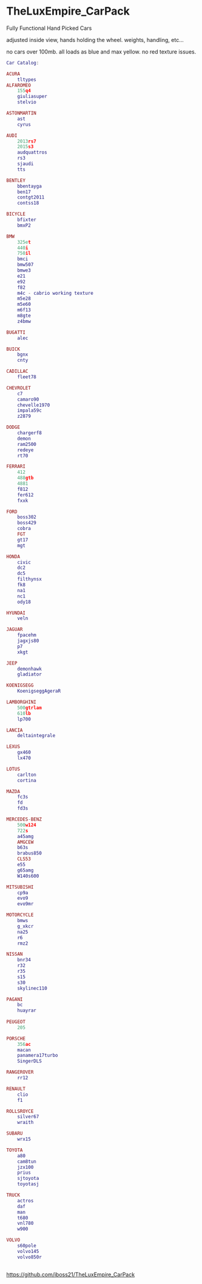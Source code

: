 # TheLuxEmpire_CarPack
Fully Functional Hand Picked Cars

adjusted inside view, hands holding the wheel. 
weights, handling, etc...

no cars over 100mb. all loads as blue and max yellow. no red texture issues. 

```lua
Car Catalog:

ACURA
	tltypes
ALFAROMEO
	155q4
	giuliasuper
	stelvio

ASTONMARTIN
	ast
	cyrus

AUDI
	2013rs7
	2015s3
	audquattros
	rs3
	sjaudi
	tts

BENTLEY
	bbentayga
	ben17
	contgt2011
	contss18

BICYCLE
	bfixter
	bmxP2

BMW
	325et
	440i
	750il
	bmci
	bmw507
	bmwe3
	e21
	e92
	f82
	m4c - cabrio working texture
	m5e28
	m5e60
	m6f13
	m8gte
	z4bmw

BUGATTI
	alec

BUICK
	bgnx
	cnty

CADILLAC
	fleet78

CHEVROLET
	c7
	camaro90
	chevelle1970
	impala59c
	z2879

DODGE
	chargerf8
	demon
	ram2500
	redeye
	rt70

FERRARI
	412
	488gtb
	4881
	f812
	fer612
	fxxk

FORD
	boss302
	boss429
	cobra
	FGT
	gt17
	mgt

HONDA
	civic
	dc2
	dc5
	filthynsx
	fk8
	na1
	nc1
	ody18

HYUNDAI
	veln

JAGUAR
	fpacehm
	jagxjs80
	p7
	xkgt

JEEP
	demonhawk
	gladiator

KOENIGSEGG
	KoenigseggAgeraR

LAMBORGHINI
	500gtrlam
	610lb
	lp700

LANCIA
	deltaintegrale

LEXUS
	gx460
	lx470

LOTUS
	carlton
	cortina

MAZDA
	fc3s
	fd
	fd3s

MERCEDES-BENZ
	500w124
	722s
	a45amg
	AMGCEW
	b63s
	brabus850
	CLS53
	e55
	g65amg
	W140s600

MITSUBISHI
	cp9a
	evo9
	evo9mr

MOTORCYCLE
	bmws
	g_xkcr
	na25
	r6
	rmz2

NISSAN
	bnr34
	r32
	r35
	s15
	s30
	skylinec110

PAGANI
	bc
	huayrar
	
PEUGEOT
	205

PORSCHE
	356ac
	macan
	panamera17turbo
	SingerDLS

RANGEROVER
	rr12

RENAULT
	clio
	f1

ROLLSROYCE
	silver67
	wraith

SUBARU
	wrx15

TOYOTA
	a80
	cam8tun
	jzx100
	prius
	sjtoyota
	toyotasj

TRUCK
	actros
	daf
	man
	t680
	vnl780
	w900

VOLVO
	s60pole
	volvo145
	volvo850r
	
```
https://github.com/iboss21/TheLuxEmpire_CarPack
